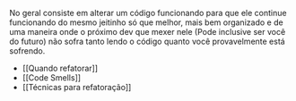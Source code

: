 
No geral consiste em alterar um código funcionando para que ele continue funcionando do mesmo jeitinho só que melhor, mais bem organizado e de uma maneira onde o próximo dev que mexer nele (Pode inclusive ser você do futuro) não sofra tanto lendo o código quanto você provavelmente está sofrendo.

- [[Quando refatorar]]
- [[Code Smells]]
- [[Técnicas para refatoração]]
